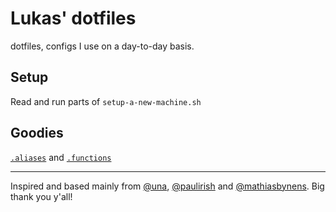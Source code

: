 # Lukas' dotfiles
dotfiles, configs I use on a day-to-day basis.

## Setup
Read and run parts of `setup-a-new-machine.sh`

## Goodies
[`.aliases`](https://github.com/lukasjuhas/dotfiles/blob/master/.aliases) and [`.functions`](https://github.com/lukasjuhas/dotfiles/blob/master/.functions)

---
Inspired and based mainly from [@una](https://github.com/una/dotfiles), [@paulirish](https://github.com/paulirish/dotfiles) and [@mathiasbynens](https://github.com/mathiasbynens/dotfiles/). Big thank you y'all!
